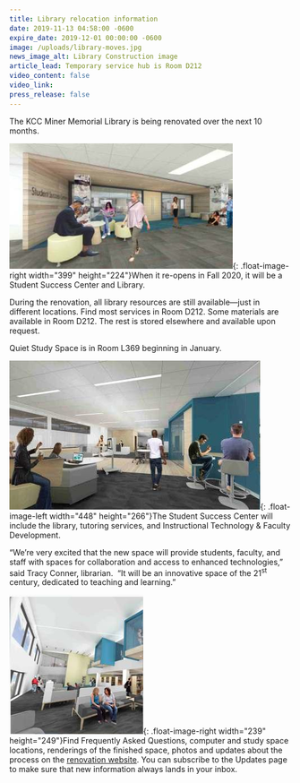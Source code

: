 ```yaml
---
title: Library relocation information
date: 2019-11-13 04:58:00 -0600
expire_date: 2019-12-01 00:00:00 -0600
image: /uploads/library-moves.jpg
news_image_alt: Library Construction image
article_lead: Temporary service hub is Room D212
video_content: false
video_link:
press_release: false
---
```


The KCC Miner Memorial Library is being renovated over the next 10 months.

![](/uploads/rendering4-2.jpg){: .float-image-right width="399" height="224"}When it re-opens in Fall 2020, it will be a Student Success Center and Library.

During the renovation, all library resources are still available—just in different locations. Find most services in Room D212. Some materials are available in Room D212. The rest is stored elsewhere and available upon request.

Quiet Study Space is in Room L369 beginning in January.

![](/uploads/rendering5.jpg){: .float-image-left width="448" height="266"}The Student Success Center will include the library, tutoring services, and Instructional Technology & Faculty Development.

“We’re very excited that the new space will provide students, faculty, and staff with spaces for collaboration and access to enhanced technologies,” said Tracy Conner, librarian.&nbsp; “It will be an innovative space of the 21<sup>st</sup> century, dedicated to teaching and learning.”

![](/uploads/rendering6.jpg){: .float-image-right width="239" height="249"}Find Frequently Asked Questions, computer and study space locations, renderings of the finished space, photos and updates about the process on the [renovation website](https://kcc.libguides.com/renovation). You can subscribe to the Updates page to make sure that new information always lands in your inbox.